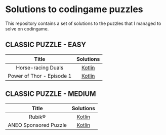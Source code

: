 # Solutions to codingame puzzles

This repository contains a set of solutions to the puzzles that I managed to solve on codingame.

## CLASSIC PUZZLE - EASY
|Title              | Solutions |
|:-----------------:|:----------:|
|Horse-racing Duals|[Kotlin](./puzzles/kotlin/horse-racing-duals.kt)|
|Power of Thor - Episode 1|[Kotlin](./puzzles/kotlin/power-of-thor-01.kt)|

## CLASSIC PUZZLE - MEDIUM
|Title              | Solutions |
|:-----------------:|:----------:|
|Rubik®|[Kotlin](./puzzles/kotlin/rubik.kt)|
|ANEO Sponsored Puzzle|[Kotlin](./puzzles/kotlin/aneo-sponsored-puzzle.kt)|

